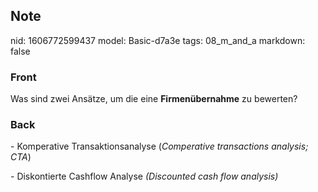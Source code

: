 ## Note
nid: 1606772599437
model: Basic-d7a3e
tags: 08_m_and_a
markdown: false

### Front
<p>Was sind zwei Ansätze, um die eine <b>Firmenübernahme</b> zu bewerten?</p>

### Back
<p>- Komperative Transaktionsanalyse (<i>Comperative transactions
analysis; CTA</i>)
<p>- Diskontierte Cashflow Analyse <i>(Discounted cash flow
analysis)</i>
